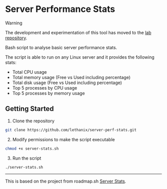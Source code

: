 # Server Performance Stats

> [!WARNING]
> The development and experimentation of this tool has moved to the [lab repository](https://github.com/lethanix/lab).
> 
Bash script to analyse basic server performance stats. 

The script is able to run on any Linux server and it provides the following stats:

- Total CPU usage
- Total memory usage (Free vs Used including percentage)
- Total disk usage (Free vs Used including percentage)
- Top 5 processes by CPU usage
- Top 5 processes by memory usage

## Getting Started

1. Clone the repository
```bash
git clone https://github.com/lethanix/server-perf-stats.git
```

2. Modify permissions to make the script executable
```bash
chmod +x server-stats.sh
```

3. Run the script
```bash
./server-stats.sh
```

---

This is based on the project from roadmap.sh [Server Stats](https://roadmap.sh/projects/server-stats).
